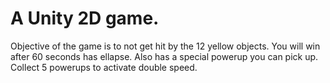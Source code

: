 # A Unity 2D game.

Objective of the game is to not get hit by the 12 yellow objects. You will win after 60 seconds has ellapse. Also has a special powerup you can pick up. Collect 5 powerups to activate double speed.